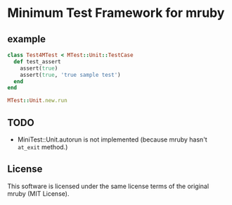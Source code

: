 Minimum Test Framework for mruby
=========

## example
```ruby
class Test4MTest < MTest::Unit::TestCase
  def test_assert
    assert(true)
    assert(true, 'true sample test')
  end
end

MTest::Unit.new.run
```

## TODO

 - MiniTest::Unit.autorun is not implemented (because mruby hasn't ``at_exit`` method.)

## License
This software is licensed under the same license terms of the original mruby (MIT License).

